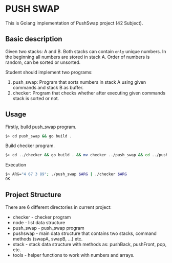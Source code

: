 # PUSH SWAP

This is Golang implementation of PushSwap project (42 Subject).

## Basic description

Given two stacks: A and B. Both stacks can contain `only` unique numbers. In the beginning all numbers are stored in stack A. Order of numbers is random, can be sorted or unsorted.

Student should implement two programs:
1) push_swap: Program that sorts numbers in stack A using given commands and stack B as buffer.
2) checker: Program that checks whether after executing given commands stack is sorted or not.


## Usage

Firstly, build push_swap program.

```bash
$> cd push_swap && go build .
```

Build checker program.

```bash
$> cd ../checker && go build . && mv checker ../push_swap && cd ../push_swap
```

Execution

```bash
$> ARG="4 67 3 89"; ./push_swap $ARG | ./checker $ARG
OK
```

## Project Structure

There are 6 different directories in current project:
* checker - checker program
* node - list data structure
* push_swap - push_swap program
* pushswap - main data structure that contains two stacks, command methods (swapA, swapB, ...) etc.
* stack - stack data structure with methods as: pushBack, pushFront, pop, etc.
* tools - helper functions to work with numbers and arrays.
